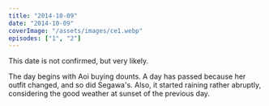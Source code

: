 ```yaml
---
title: "2014-10-09"
date: "2014-10-09"
coverImage: "/assets/images/ce1.webp"
episodes: ["1", "2"]
---
```


This date is not confirmed, but very likely.

The day begins with Aoi buying dounts. A day has passed because her outfit changed, and so did Segawa's. Also, it started raining rather abruptly, considering the good weather at sunset of the previous day.

